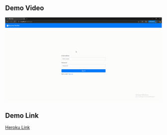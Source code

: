 ## Demo Video

![Demo](demo.gif)

## Demo Link

<a href="https://rocky-escarpment-32745.herokuapp.com/" target="_blank">Heroku Link</a>

